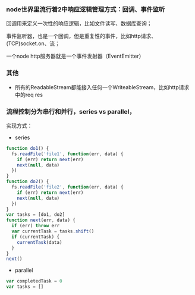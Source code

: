 ### node世界里流行着2中响应逻辑管理方式：回调、事件监听

回调用来定义一次性的响应逻辑，比如文件读写、数据库查询；

事件监听器，也是一个回调，但是重复性的事件，比如http请求、(TCP)socket.on、流；

一个node http服务器就是一个事件发射器（EventEmitter）

### 其他
- 所有的ReadableStream都能接入任何一个WriteableStream，比如http请求中的req res
### 流程控制分为串行和并行，series vs parallel，
实现方式：
- series
```javascript
function do1() {
  fs.readFile('file1', function(err, data) {
    if (err) return next(err)
    next(null, data)
  })
}
function do2() {
  fs.readFile('file2', function(err, data) {
    if (err) return next(err)
    next(null, data)
  })
}
var tasks = [do1, do2]
function next(err, data) {
  if (err) throw err
  var currentTask = tasks.shift()
  if (currentTask) {
    currentTask(data)
  }
}
next()
```
- parallel

```javascript
var completedTask = 0
var tasks = []
```
